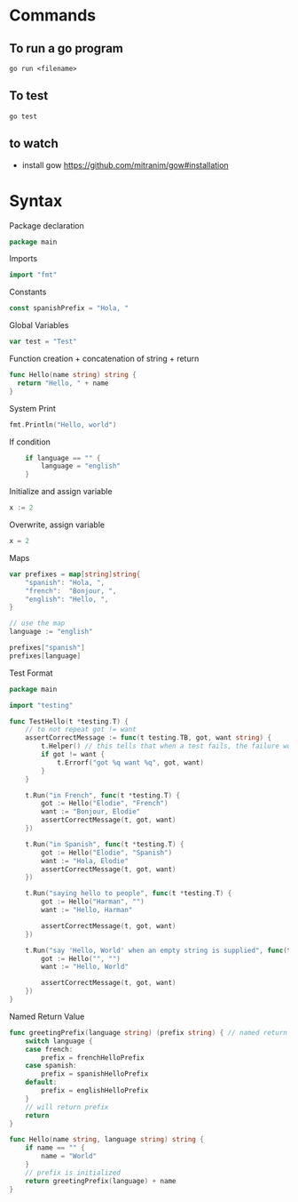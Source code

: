 # Commands

## To run a go program

`go run <filename>`

## To test

`go test`

## to watch

- install gow https://github.com/mitranim/gow#installation

# Syntax

Package declaration

```go
package main
```

Imports

```go
import "fmt"
```

Constants

```go
const spanishPrefix = "Hola, "
```

Global Variables

```go
var test = "Test"
```

Function creation + concatenation of string + return

```go
func Hello(name string) string {
  return "Hello, " + name
}
```

System Print

```go
fmt.Println("Hello, world")
```

If condition

```go
	if language == "" {
		language = "english"
	}
```

Initialize and assign variable

```go
x := 2
```

Overwrite, assign variable

```go
x = 2
```

Maps

```go
var prefixes = map[string]string{
	"spanish": "Hola, ",
	"french":  "Bonjour, ",
	"english": "Hello, ",
}

// use the map
language := "english"

prefixes["spanish"]
prefixes[language]
```

Test Format

```go
package main

import "testing"

func TestHello(t *testing.T) {
	// to not repeat got != want
	assertCorrectMessage := func(t testing.TB, got, want string) {
		t.Helper() // this tells that when a test fails, the failure won't be in here but rather in the caller of this helper
		if got != want {
			t.Errorf("got %q want %q", got, want)
		}
	}

	t.Run("in French", func(t *testing.T) {
		got := Hello("Elodie", "French")
		want := "Bonjour, Elodie"
		assertCorrectMessage(t, got, want)
	})

	t.Run("in Spanish", func(t *testing.T) {
		got := Hello("Elodie", "Spanish")
		want := "Hola, Elodie"
		assertCorrectMessage(t, got, want)
	})

	t.Run("saying hello to people", func(t *testing.T) {
		got := Hello("Harman", "")
		want := "Hello, Harman"

		assertCorrectMessage(t, got, want)
	})

	t.Run("say 'Hello, World' when an empty string is supplied", func(t *testing.T) {
		got := Hello("", "")
		want := "Hello, World"

		assertCorrectMessage(t, got, want)
	})
}

```

Named Return Value

```go
func greetingPrefix(language string) (prefix string) { // named return value of prefix
	switch language {
	case french:
		prefix = frenchHelloPrefix
	case spanish:
		prefix = spanishHelloPrefix
	default:
		prefix = englishHelloPrefix
	}
	// will return prefix
	return
}

func Hello(name string, language string) string {
	if name == "" {
		name = "World"
	}
	// prefix is initialized
	return greetingPrefix(language) + name
}
```
